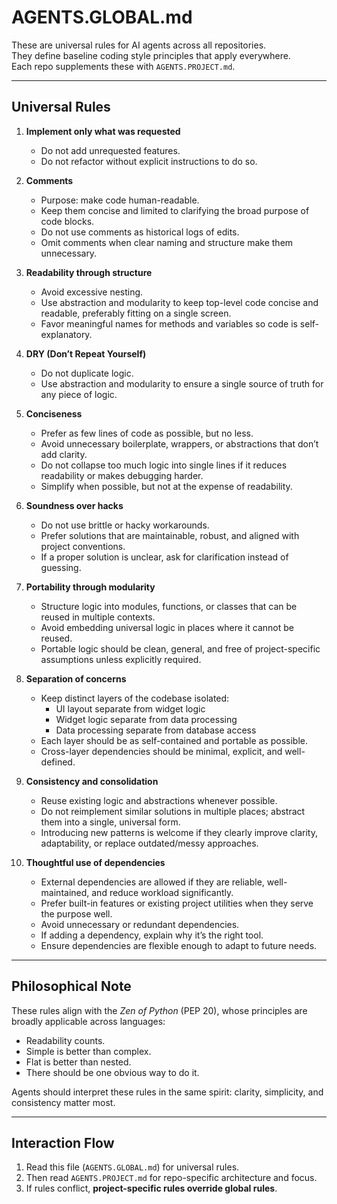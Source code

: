 # AGENTS.GLOBAL.md

These are universal rules for AI agents across all repositories.  
They define baseline coding style principles that apply everywhere.  
Each repo supplements these with `AGENTS.PROJECT.md`.

---

## Universal Rules

1. **Implement only what was requested**  
   - Do not add unrequested features.  
   - Do not refactor without explicit instructions to do so.  

2. **Comments**  
   - Purpose: make code human-readable.  
   - Keep them concise and limited to clarifying the broad purpose of code blocks.  
   - Do not use comments as historical logs of edits.  
   - Omit comments when clear naming and structure make them unnecessary.  

3. **Readability through structure**  
   - Avoid excessive nesting.  
   - Use abstraction and modularity to keep top-level code concise and readable, preferably fitting on a single screen.  
   - Favor meaningful names for methods and variables so code is self-explanatory.  

4. **DRY (Don’t Repeat Yourself)**  
   - Do not duplicate logic.  
   - Use abstraction and modularity to ensure a single source of truth for any piece of logic.  

5. **Conciseness**  
   - Prefer as few lines of code as possible, but no less.  
   - Avoid unnecessary boilerplate, wrappers, or abstractions that don’t add clarity.  
   - Do not collapse too much logic into single lines if it reduces readability or makes debugging harder.  
   - Simplify when possible, but not at the expense of readability.  

6. **Soundness over hacks**  
   - Do not use brittle or hacky workarounds.  
   - Prefer solutions that are maintainable, robust, and aligned with project conventions.  
   - If a proper solution is unclear, ask for clarification instead of guessing.  

7. **Portability through modularity**  
   - Structure logic into modules, functions, or classes that can be reused in multiple contexts.  
   - Avoid embedding universal logic in places where it cannot be reused.  
   - Portable logic should be clean, general, and free of project-specific assumptions unless explicitly required.  

8. **Separation of concerns**  
   - Keep distinct layers of the codebase isolated:  
     - UI layout separate from widget logic  
     - Widget logic separate from data processing  
     - Data processing separate from database access  
   - Each layer should be as self-contained and portable as possible.  
   - Cross-layer dependencies should be minimal, explicit, and well-defined.  

9. **Consistency and consolidation**  
   - Reuse existing logic and abstractions whenever possible.  
   - Do not reimplement similar solutions in multiple places; abstract them into a single, universal form.  
   - Introducing new patterns is welcome if they clearly improve clarity, adaptability, or replace outdated/messy approaches.  

10. **Thoughtful use of dependencies**  
    - External dependencies are allowed if they are reliable, well-maintained, and reduce workload significantly.  
    - Prefer built-in features or existing project utilities when they serve the purpose well.  
    - Avoid unnecessary or redundant dependencies.  
    - If adding a dependency, explain why it’s the right tool.  
    - Ensure dependencies are flexible enough to adapt to future needs.  

---

## Philosophical Note
These rules align with the *Zen of Python* (PEP 20), whose principles are broadly applicable across languages:  
- Readability counts.  
- Simple is better than complex.  
- Flat is better than nested.  
- There should be one obvious way to do it.  

Agents should interpret these rules in the same spirit: clarity, simplicity, and consistency matter most.

---

## Interaction Flow
1. Read this file (`AGENTS.GLOBAL.md`) for universal rules.  
2. Then read `AGENTS.PROJECT.md` for repo-specific architecture and focus.  
3. If rules conflict, **project-specific rules override global rules**.  

